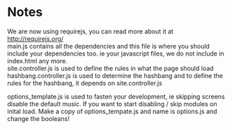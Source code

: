 Notes
=====

We are now using requirejs, you can read more about it at http://requirejs.org/ <br>
main.js contains all the dependencies and this file is where you should include your dependencies too. ie your javascript files, we do not include in index.html any more. <br>
site.controller.js is used to define the rules in what the page should load <br>
hashbang.controller.js is used to determine the hashbang and to define the rules for the hashbang, it depends on site.controller.js <br>

options_template.js is used to fasten your development, ie skipping screens disable the default music.  If you want to start disabling / skip modules on inital load.  Make a copy of options_tempate.js and name is options.js and change the booleans!
